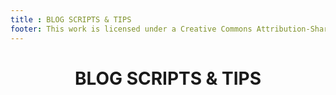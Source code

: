 ```yaml
---
title : BLOG SCRIPTS & TIPS
footer: This work is licensed under a Creative Commons Attribution-ShareAlike 4.0 International License.
---
```

<H1 align="center"> BLOG SCRIPTS & TIPS </H1>



<PostItem 
  v-for="post in posts()"
  :key="post.title"
  v-bind:title="post.title"
  v-bind:to="post.path"
  v-bind:date="post.date"
  v-bind:description="post.frontmatter.description"
/>

<script>
export default {
    methods: {
        posts_with_tag(tag) {
            return this.$site.pages
                .filter((page) => page.frontmatter.tags)
                .filter((page) => page.frontmatter.tags.includes(tag))
                .map((page) => ({...page, date: new Date(page.frontmatter.date)}))
                .sort((a, b) => b.date - a.date);
        },
        posts() {
            return this.$site.pages
                .filter((page) => page.path.startsWith("/blog/"))
                .filter((page) => !page.frontmatter['indexPage'])
                .map((page) => ({...page, date: new Date(page.frontmatter.date)}))
                .sort((a, b) => b.date - a.date);
        }
    },
}
</script>
